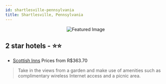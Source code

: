 ```yaml
---
id: shartlesville-pennsylvania
title: Shartlesville, Pennsylvania
---
```


<center><img src="https://i.travelapi.com/hotels/20000000/19340000/19335500/19335460/deec2efe_z.jpg" alt="Featured Image" /></center>


##  2 star hotels - ⭐️⭐️

-    [Scottish Inns](https://us.hurb.com/hotels/shartlesville/scottish-inns-JNP-JP647339?cmp=18055) Prices from R$363.70
   > Take in the views from a garden and make use of amenities such as complimentary wireless Internet access and a picnic area.
